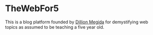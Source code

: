 # TheWebFor5
This is a blog platform founded by [Dillion Megida](https://twitter.com/iamdillion) for demystifying web topics as assumed to be teaching a five year old.